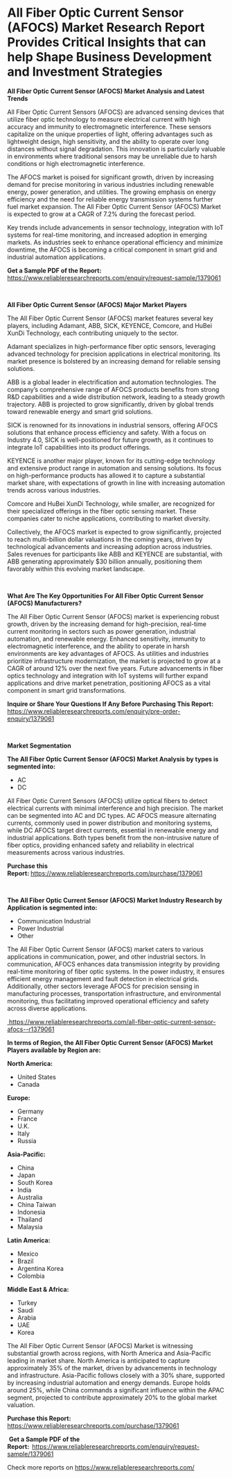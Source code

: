 <p><h1>All Fiber Optic Current Sensor (AFOCS) Market Research Report Provides Critical Insights that can help Shape Business Development and Investment Strategies</h1></p><p><strong>All Fiber Optic Current Sensor (AFOCS) Market Analysis and Latest Trends</strong></p>
<p><p>All Fiber Optic Current Sensors (AFOCS) are advanced sensing devices that utilize fiber optic technology to measure electrical current with high accuracy and immunity to electromagnetic interference. These sensors capitalize on the unique properties of light, offering advantages such as lightweight design, high sensitivity, and the ability to operate over long distances without signal degradation. This innovation is particularly valuable in environments where traditional sensors may be unreliable due to harsh conditions or high electromagnetic interference.</p><p>The AFOCS market is poised for significant growth, driven by increasing demand for precise monitoring in various industries including renewable energy, power generation, and utilities. The growing emphasis on energy efficiency and the need for reliable energy transmission systems further fuel market expansion. The All Fiber Optic Current Sensor (AFOCS) Market is expected to grow at a CAGR of 7.2% during the forecast period. </p><p>Key trends include advancements in sensor technology, integration with IoT systems for real-time monitoring, and increased adoption in emerging markets. As industries seek to enhance operational efficiency and minimize downtime, the AFOCS is becoming a critical component in smart grid and industrial automation applications.</p></p>
<p><strong>Get a Sample PDF of the Report:&nbsp;</strong> <a href="https://www.reliableresearchreports.com/enquiry/request-sample/1379061?utm_campaign=2472&utm_medium=2&utm_source=Github&utm_content=ia&utm_term=12022025&utm_id=all-fiber-optic-current-sensor-afocs">https://www.reliableresearchreports.com/enquiry/request-sample/1379061</a></p>
<p>&nbsp;</p>
<p><strong>All Fiber Optic Current Sensor (AFOCS) Major Market Players</strong></p>
<p><p>The All Fiber Optic Current Sensor (AFOCS) market features several key players, including Adamant, ABB, SICK, KEYENCE, Comcore, and HuBei XunDi Technology, each contributing uniquely to the sector.</p><p>Adamant specializes in high-performance fiber optic sensors, leveraging advanced technology for precision applications in electrical monitoring. Its market presence is bolstered by an increasing demand for reliable sensing solutions.</p><p>ABB is a global leader in electrification and automation technologies. The company’s comprehensive range of AFOCS products benefits from strong R&D capabilities and a wide distribution network, leading to a steady growth trajectory. ABB is projected to grow significantly, driven by global trends toward renewable energy and smart grid solutions.</p><p>SICK is renowned for its innovations in industrial sensors, offering AFOCS solutions that enhance process efficiency and safety. With a focus on Industry 4.0, SICK is well-positioned for future growth, as it continues to integrate IoT capabilities into its product offerings.</p><p>KEYENCE is another major player, known for its cutting-edge technology and extensive product range in automation and sensing solutions. Its focus on high-performance products has allowed it to capture a substantial market share, with expectations of growth in line with increasing automation trends across various industries.</p><p>Comcore and HuBei XunDi Technology, while smaller, are recognized for their specialized offerings in the fiber optic sensing market. These companies cater to niche applications, contributing to market diversity.</p><p>Collectively, the AFOCS market is expected to grow significantly, projected to reach multi-billion dollar valuations in the coming years, driven by technological advancements and increasing adoption across industries. Sales revenues for participants like ABB and KEYENCE are substantial, with ABB generating approximately $30 billion annually, positioning them favorably within this evolving market landscape.</p></p>
<p>&nbsp;</p>
<p><strong>What Are The Key Opportunities For All Fiber Optic Current Sensor (AFOCS) Manufacturers?</strong></p>
<p><p>The All Fiber Optic Current Sensor (AFOCS) market is experiencing robust growth, driven by the increasing demand for high-precision, real-time current monitoring in sectors such as power generation, industrial automation, and renewable energy. Enhanced sensitivity, immunity to electromagnetic interference, and the ability to operate in harsh environments are key advantages of AFOCS. As utilities and industries prioritize infrastructure modernization, the market is projected to grow at a CAGR of around 12% over the next five years. Future advancements in fiber optics technology and integration with IoT systems will further expand applications and drive market penetration, positioning AFOCS as a vital component in smart grid transformations.</p></p>
<p><strong>Inquire or Share Your Questions If Any Before Purchasing This Report:</strong> <a href="https://www.reliableresearchreports.com/enquiry/pre-order-enquiry/1379061?utm_campaign=2472&utm_medium=2&utm_source=Github&utm_content=ia&utm_term=12022025&utm_id=all-fiber-optic-current-sensor-afocs">https://www.reliableresearchreports.com/enquiry/pre-order-enquiry/1379061</a></p>
<p>&nbsp;</p>
<p><strong>Market Segmentation</strong></p>
<p><strong>The All Fiber Optic Current Sensor (AFOCS) Market Analysis by types is segmented into:</strong></p>
<p><ul><li>AC</li><li>DC</li></ul></p>
<p><p>All Fiber Optic Current Sensors (AFOCS) utilize optical fibers to detect electrical currents with minimal interference and high precision. The market can be segmented into AC and DC types. AC AFOCS measure alternating currents, commonly used in power distribution and monitoring systems, while DC AFOCS target direct currents, essential in renewable energy and industrial applications. Both types benefit from the non-intrusive nature of fiber optics, providing enhanced safety and reliability in electrical measurements across various industries.</p></p>
<p><strong>Purchase this Report:&nbsp;</strong><a href="https://www.reliableresearchreports.com/purchase/1379061?utm_campaign=2472&utm_medium=2&utm_source=Github&utm_content=ia&utm_term=12022025&utm_id=all-fiber-optic-current-sensor-afocs">https://www.reliableresearchreports.com/purchase/1379061</a></p>
<p>&nbsp;</p>
<p><strong>The All Fiber Optic Current Sensor (AFOCS) Market Industry Research by Application is segmented into:</strong></p>
<p><ul><li>Communication Industrial</li><li>Power Industrial</li><li>Other</li></ul></p>
<p><p>The All Fiber Optic Current Sensor (AFOCS) market caters to various applications in communication, power, and other industrial sectors. In communication, AFOCS enhances data transmission integrity by providing real-time monitoring of fiber optic systems. In the power industry, it ensures efficient energy management and fault detection in electrical grids. Additionally, other sectors leverage AFOCS for precision sensing in manufacturing processes, transportation infrastructure, and environmental monitoring, thus facilitating improved operational efficiency and safety across diverse applications.</p></p>
<p><a href="https://www.reliableresearchreports.com/all-fiber-optic-current-sensor-afocs--r1379061?utm_campaign=2472&utm_medium=2&utm_source=Github&utm_content=ia&utm_term=12022025&utm_id=all-fiber-optic-current-sensor-afocs">&nbsp;https://www.reliableresearchreports.com/all-fiber-optic-current-sensor-afocs--r1379061</a></p>
<p><strong>In terms of Region, the All Fiber Optic Current Sensor (AFOCS) Market Players available by Region are:</strong></p>
<p>
    <p> <strong> North America: </strong>
        <ul>
            <li>United States</li>
            <li>Canada</li>
        </ul>
        </p> 
    <p> <strong> Europe: </strong>
        <ul>
            <li>Germany</li>
            <li>France</li>
            <li>U.K.</li>
            <li>Italy</li>
            <li>Russia</li>
        </ul>
        </p> 
    <p> <strong> Asia-Pacific: </strong>
        <ul>
            <li>China</li>
            <li>Japan</li>
            <li>South Korea</li>
            <li>India</li>
            <li>Australia</li>
            <li>China Taiwan</li>
            <li>Indonesia</li>
            <li>Thailand</li>
            <li>Malaysia</li>
        </ul>
        </p> 
    <p> <strong> Latin America: </strong>
        <ul>
            <li>Mexico</li>
            <li>Brazil</li>
            <li>Argentina Korea</li>
            <li>Colombia</li>
        </ul>
        </p> 
    <p> <strong> Middle East & Africa: </strong>
        <ul>
            <li>Turkey</li>
            <li>Saudi</li>
            <li>Arabia</li>
            <li>UAE</li>
            <li>Korea</li>
        </ul>
    </p>
    </p>
<p><p>The All Fiber Optic Current Sensor (AFOCS) Market is witnessing substantial growth across regions, with North America and Asia-Pacific leading in market share. North America is anticipated to capture approximately 35% of the market, driven by advancements in technology and infrastructure. Asia-Pacific follows closely with a 30% share, supported by increasing industrial automation and energy demands. Europe holds around 25%, while China commands a significant influence within the APAC segment, projected to contribute approximately 20% to the global market valuation.</p></p>
<p><strong>Purchase this Report: </strong><a href="https://www.reliableresearchreports.com/purchase/1379061?utm_campaign=2472&utm_medium=2&utm_source=Github&utm_content=ia&utm_term=12022025&utm_id=all-fiber-optic-current-sensor-afocs">https://www.reliableresearchreports.com/purchase/1379061</a></p>
<p>&nbsp;<strong>Get a Sample PDF of the Report:&nbsp;&nbsp;</strong><a href="https://www.reliableresearchreports.com/enquiry/request-sample/1379061?utm_campaign=2472&utm_medium=2&utm_source=Github&utm_content=ia&utm_term=12022025&utm_id=all-fiber-optic-current-sensor-afocs">https://www.reliableresearchreports.com/enquiry/request-sample/1379061</a></p>
<p><strong></strong></p>
<p>Check more reports on <a href="https://www.reliableresearchreports.com/?utm_campaign=2472&utm_medium=2&utm_source=Github&utm_content=ia&utm_term=12022025&utm_id=all-fiber-optic-current-sensor-afocs">https://www.reliableresearchreports.com/</a></p>